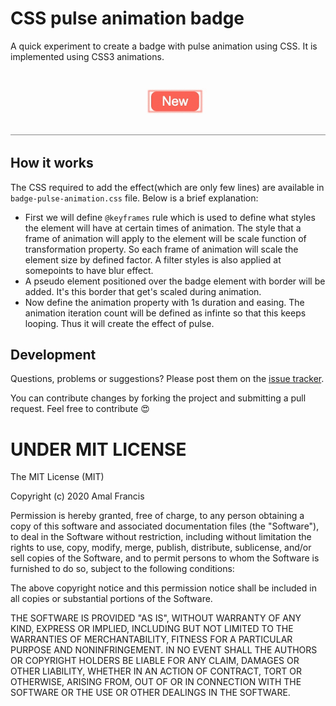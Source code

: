 CSS pulse animation badge
=========================

A quick experiment to create a badge with pulse animation using CSS. It is implemented using CSS3 animations.

![screenshot](https://raw.githubusercontent.com/amalfra/css-pulse-animated-badge/main/demo.gif)

## How it works

The CSS required to add the effect(which are only few lines) are available in ```badge-pulse-animation.css``` file. Below is a brief explanation:

* First we will define ```@keyframes``` rule which is used to define what styles the element will have at certain times of animation.
The style that a frame of animation will apply to the element will be scale function of transformation property. So each frame of animation will scale the element size by defined factor. A filter styles is also applied at somepoints to have blur effect.
* A pseudo element positioned over the badge element with border will be added. It's this border that get's scaled during animation.
* Now define the animation property with 1s duration and easing. The animation iteration count will be defined as infinte so that this keeps looping. Thus it will create the effect of pulse.

## Development

Questions, problems or suggestions? Please post them on the [issue tracker](https://github.com/amalfra/css-pulse-animated-badge/issues).

You can contribute changes by forking the project and submitting a pull request. Feel free to contribute :heart_eyes:

UNDER MIT LICENSE
=================

The MIT License (MIT)

Copyright (c) 2020 Amal Francis

Permission is hereby granted, free of charge, to any person obtaining a copy of this software and associated documentation files (the "Software"), to deal in the Software without restriction, including without limitation the rights to use, copy, modify, merge, publish, distribute, sublicense, and/or sell copies of the Software, and to permit persons to whom the Software is furnished to do so, subject to the following conditions:

The above copyright notice and this permission notice shall be included in all copies or substantial portions of the Software.

THE SOFTWARE IS PROVIDED "AS IS", WITHOUT WARRANTY OF ANY KIND, EXPRESS OR IMPLIED, INCLUDING BUT NOT LIMITED TO THE WARRANTIES OF MERCHANTABILITY, FITNESS FOR A PARTICULAR PURPOSE AND NONINFRINGEMENT. IN NO EVENT SHALL THE AUTHORS OR COPYRIGHT HOLDERS BE LIABLE FOR ANY CLAIM, DAMAGES OR OTHER LIABILITY, WHETHER IN AN ACTION OF CONTRACT, TORT OR OTHERWISE, ARISING FROM, OUT OF OR IN CONNECTION WITH THE SOFTWARE OR THE USE OR OTHER DEALINGS IN THE SOFTWARE.
